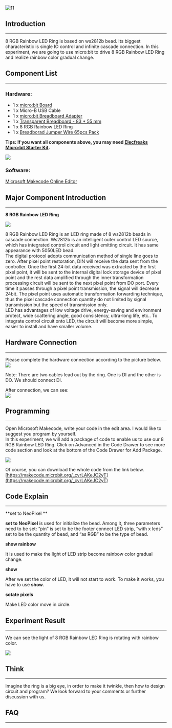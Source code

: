 ![11](https://i.imgur.com/F2gbRrO.jpg)    

## Introduction    
---  

8 RGB Rainbow LED Ring is based on ws2812b bead. Its biggest characteristic is single IO control and infinite cascade connection. In this experiment, we are going to use micro:bit to drive 8 RGB Rainbow LED Ring and realize rainbow color gradual change.  


## Component List    
---  

### Hardware:  

- 1 x [micro:bit Board](http://www.elecfreaks.com/estore/bbc-micro-bit-board-for-coding-programming.html)  
- 1 x Micro-B USB Cable  
- 1 x [micro:bit Breadboard Adapter](http://www.elecfreaks.com/estore/microbit-breadboard-adapter.html)  
- 1 x [Transparent Breadboard - 83 * 55 mm](http://www.elecfreaks.com/estore/transparent-breadboard-83-55-mm.html)  
- 1 x 8 RGB Rainbow LED Ring  
- 1 x [Breadborad Jumper Wire 65pcs Pack](http://www.elecfreaks.com/estore/breadborad-jumper-wire-65pcs-pack.html)  

**Tips: If you want all components above, you may need [Elecfreaks Micro:bit Starter Kit](http://www.elecfreaks.com/estore/elecfreaks-micro-bit-starter-kit-795.html).**   

![](https://i.imgur.com/W4tseua.jpg)  

### Software:  

[Microsoft Makecode Online Editor](https://makecode.microbit.org/)  


## Major Component Introduction    
---  

**8 RGB Rainbow LED Ring**  

![](https://i.imgur.com/NnNcXY9.jpg)  
 
8 RGB Rainbow LED Ring is an LED ring made of 8 ws2812b beads in cascade connection. Ws2812b is an intelligent outer control LED source, which has integrated control circuit and light emitting circuit. It has same appearance with 5050LED bead.   
The digital protocol adopts communication method of single line goes to zero. After pixel point restoration, DIN will receive the data sent from the controller. Once the first 24-bit data received was extracted by the first pixel point, it will be sent to the internal digital lock storage device of pixel point and the rest data amplified through the inner transformation processing circuit will be sent to the next pixel point from DO port.  Every time it passes through a pixel point transmission, the signal will decrease 24bit. The pixel point uses automatic transformation forwarding technique, thus the pixel cascade connection quantity do not limited by signal transmission but the speed of transmission only.  
LED has advantages of low voltage drive, energy-saving and environment protect, wide scattering angle, good consistency, ultra-long life, etc.. To integrate control circuit onto LED, the circuit will become more simple, easier to install and have smaller volume.   


## Hardware Connection    
---  

Please complete the hardware connection according to the picture below.  
![](https://i.imgur.com/LAPXCJp.jpg)  

Note: There are two cables lead out by the ring. One is DI and the other is DO. We should connect DI.  

After connection, we can see:  
![](https://i.imgur.com/lUdmz6q.jpg)    


## Programming     
---   

Open Microsoft Makecode, write your code in the edit area. I would like to suggest you program by yourself.    
In this experiment, we will add a package of code to enable us to use our 8 RGB Rainbow LED Ring. Click on Advanced in the Code Drawer to see more code section and look at the bottom of the Code Drawer for Add Package.  

![](https://i.imgur.com/FwzImaX.gif)  

Of course, you can download the whole code from the link below.  
[https://makecode.microbit.org/_cvrLAKeJC2yT](https://makecode.microbit.org/_cvrLAKeJC2yT)  


## Code Explain    
---  

**set to NeoPixel **  
  
**set to NeoPixel** is used for initialize the bead. Among it, three parameters need to be set: “pin” is set to be the footer connect LED strip, “with x leds” set to be the quantity of bead, and “as RGB” to be the type of bead.  

**show rainbow**  

It is used to make the light of LED strip become rainbow color gradual change.  

**show**  

After we set the color of LED, it will not start to work. To make it works, you have to use **show**.  

**sotate pixels**  

Make LED color move in circle.   


## Experiment Result       
---  

We can see the light of 8 RGB Rainbow LED Ring is rotating with rainbow color.  

![](https://i.imgur.com/23vhDKK.gif)  


## Think    
---  

Imagine the ring is a big eye, in order to make it twinkle, then how to design circuit and program? We look forward to your comments or further discussion with us.  


## FAQ
---

   

